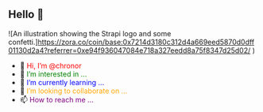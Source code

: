 ## Hello 👋

![An illustration showing the Strapi logo and some confetti.]https://zora.co/coin/base:0x7214d3180c312d4a669eed5870d0dff01130d2a4?referrer=0xe94f936047084e718a327eedd8a75f8347d25d02/
)





  - 👋 <span style="color: red;">Hi, I’m @chronor</span><br>
  - 👀 <span style="color: green;">I’m interested in ...</span><br>
  - 🌱 <span style="color: blue;">I’m currently learning ...</span><br>
  - 💞️ <span style="color: orange;">I’m looking to collaborate on ...</span><br>
  - 📫 <span style="color: purple;">How to reach me ...</span>


